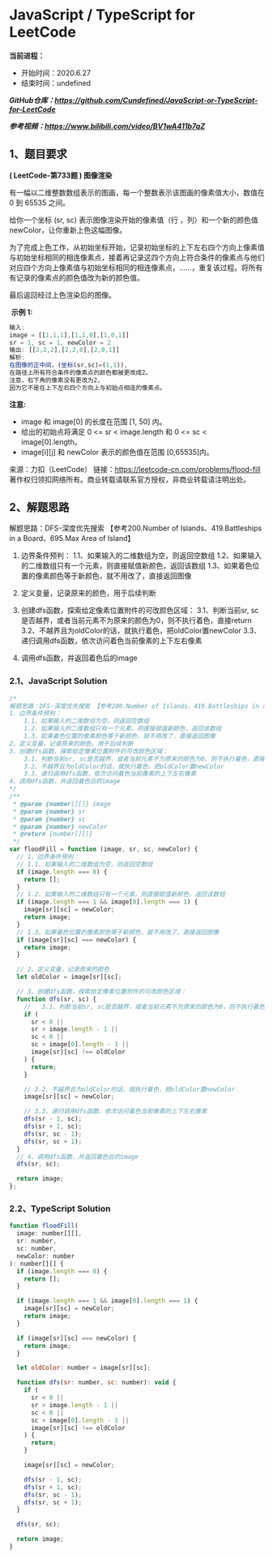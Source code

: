 ﻿# JavaScript / TypeScript for LeetCode 
**当前进程：**

 - 开始时间：2020.6.27 
 - 结束时间：undefined

***GitHub仓库：https://github.com/Cundefined/JavaScript-or-TypeScript-for-LeetCode***

***参考视频：https://www.bilibili.com/video/BV1wA411b7qZ***

## 1、题目要求
**( LeetCode-第733题 )  图像渲染**
      
有一幅以二维整数数组表示的图画，每一个整数表示该图画的像素值大小，数值在 0 到 65535 之间。

给你一个坐标 (sr, sc) 表示图像渲染开始的像素值（行 ，列）和一个新的颜色值 newColor，让你重新上色这幅图像。

为了完成上色工作，从初始坐标开始，记录初始坐标的上下左右四个方向上像素值与初始坐标相同的相连像素点，接着再记录这四个方向上符合条件的像素点与他们对应四个方向上像素值与初始坐标相同的相连像素点，……，重复该过程。将所有有记录的像素点的颜色值改为新的颜色值。

最后返回经过上色渲染后的图像。


​	  **示例 1:**

```javascript
输入: 
image = [[1,1,1],[1,1,0],[1,0,1]]
sr = 1, sc = 1, newColor = 2
输出: [[2,2,2],[2,2,0],[2,0,1]]
解析: 
在图像的正中间，(坐标(sr,sc)=(1,1)),
在路径上所有符合条件的像素点的颜色都被更改成2。
注意，右下角的像素没有更改为2，
因为它不是在上下左右四个方向上与初始点相连的像素点。
```
**注意:**

 - image 和 image[0] 的长度在范围 [1, 50] 内。 
 - 给出的初始点将满足 0 <= sr < image.length 和 0 <= sc < image[0].length。
 -  image[i][j] 和 newColor 表示的颜色值在范围 [0,65535]内。



来源：力扣（LeetCode）
链接：https://leetcode-cn.com/problems/flood-fill
著作权归领扣网络所有。商业转载请联系官方授权，非商业转载请注明出处。


## 2、解题思路
解题思路：DFS-深度优先搜索 【参考200.Number of Islands、419.Battleships in a Board、695.Max Area of Island】
 1. 边界条件预判：
 	1.1、如果输入的二维数组为空，则返回空数组
    1.2、如果输入的二维数组只有一个元素，则直接赋值新颜色，返回该数组
    1.3、如果着色位置的像素颜色等于新颜色，就不用改了，直接返回图像
 

 3. 定义变量，记录原来的颜色，用于后续判断
 	
 4. 创建dfs函数，探索给定像素位置附件的可改颜色区域：
 	3.1、判断当前sr, sc是否越界，或者当前元素不为原来的颜色为0，则不执行着色，直接return
    3.2、不越界且为oldColor的话，就执行着色，把oldColor置newColor
    3.3、递归调用dfs函数，依次访问着色当前像素的上下左右像素
 5. 调用dfs函数，并返回着色后的image

### 2.1、JavaScript Solution

```javascript
/*
解题思路：DFS-深度优先搜索 【参考200.Number of Islands、419.Battleships in a Board、695.Max Area of Island】
1、边界条件预判：
    1.1、如果输入的二维数组为空，则返回空数组
    1.2、如果输入的二维数组只有一个元素，则直接赋值新颜色，返回该数组
    1.3、如果着色位置的像素颜色等于新颜色，就不用改了，直接返回图像
2、定义变量，记录原来的颜色，用于后续判断
3、创建dfs函数，探索给定像素位置附件的可改颜色区域：
    3.1、判断当前sr, sc是否越界，或者当前元素不为原来的颜色为0，则不执行着色，直接return
    3.2、不越界且为oldColor的话，就执行着色，把oldColor置newColor
    3.3、递归调用dfs函数，依次访问着色当前像素的上下左右像素
4、调用dfs函数，并返回着色后的image
*/
/**
 * @param {number[][]} image
 * @param {number} sr
 * @param {number} sc
 * @param {number} newColor
 * @return {number[][]}
 */
var floodFill = function (image, sr, sc, newColor) {
  // 1、边界条件预判：
  // 1.1、如果输入的二维数组为空，则返回空数组
  if (image.length === 0) {
    return [];
  }
  // 1.2、如果输入的二维数组只有一个元素，则直接赋值新颜色，返回该数组
  if (image.length === 1 && image[0].length === 1) {
    image[sr][sc] = newColor;
    return image;
  }
  // 1.3、如果着色位置的像素颜色等于新颜色，就不用改了，直接返回图像
  if (image[sr][sc] === newColor) {
    return image;
  }

  // 2、定义变量，记录原来的颜色
  let oldColor = image[sr][sc];

  // 3、创建dfs函数，探索给定像素位置附件的可改颜色区域：
  function dfs(sr, sc) {
    //   3.1、判断当前sr, sc是否越界，或者当前元素不为原来的颜色为0，则不执行着色，直接return
    if (
      sr < 0 ||
      sr > image.length - 1 ||
      sc < 0 ||
      sc > image[0].length - 1 ||
      image[sr][sc] !== oldColor
    ) {
      return;
    }

    // 3.2、不越界且为oldColor的话，就执行着色，把oldColor置newColor
    image[sr][sc] = newColor;

    // 3.3、递归调用dfs函数，依次访问着色当前像素的上下左右像素
    dfs(sr - 1, sc);
    dfs(sr + 1, sc);
    dfs(sr, sc - 1);
    dfs(sr, sc + 1);
  }
  // 4、调用dfs函数，并返回着色后的image
  dfs(sr, sc);

  return image;
};

```


### 2.2、TypeScript Solution

```javascript
function floodFill(
  image: number[][],
  sr: number,
  sc: number,
  newColor: number
): number[][] {
  if (image.length === 0) {
    return [];
  }

  if (image.length === 1 && image[0].length === 1) {
    image[sr][sc] = newColor;
    return image;
  }

  if (image[sr][sc] === newColor) {
    return image;
  }

  let oldColor: number = image[sr][sc];

  function dfs(sr: number, sc: number): void {
    if (
      sr < 0 ||
      sr > image.length - 1 ||
      sc < 0 ||
      sc > image[0].length - 1 ||
      image[sr][sc] !== oldColor
    ) {
      return;
    }

    image[sr][sc] = newColor;

    dfs(sr - 1, sc);
    dfs(sr + 1, sc);
    dfs(sr, sc - 1);
    dfs(sr, sc + 1);
  }

  dfs(sr, sc);

  return image;
}

```

